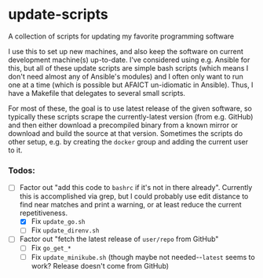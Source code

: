 # update-scripts

A collection of scripts for updating my favorite programming software

I use this to set up new machines, and also keep the software on current
development machine(s) up-to-date. I've considered using e.g. Ansible for this,
but all of these update scripts are simple bash scripts (which means I don't
need almost any of Ansible's modules) and I often only want to run one at a
time (which is possible but AFAICT un-idiomatic in Ansible). Thus, I have a
Makefile that delegates to several small scripts.

For most of these, the goal is to use latest release of the given software, so
typically these scripts scrape the currently-latest version (from e.g. GitHub)
and then either download a precompiled binary from a known mirror or download
and build the source at that version. Sometimes the scripts do other setup,
e.g. by creating the `docker` group and adding the current user to it.

### Todos:

- [ ] Factor out "add this code to `bashrc` if it's not in there already". Currently this is accomplished via grep, but I could probably use edit distance to find near matches and print a warning, or at least reduce the current repetitiveness.
  - [x] Fix `update_go.sh`
  - [ ] Fix `update_direnv.sh`
- [ ] Factor out "fetch the latest release of `user/repo` from GitHub"
  - [ ] Fix `go_get_*`
  - [ ] Fix `update_minikube.sh` (though maybe not needed--`latest` seems to work? Release doesn't come from GitHub)

